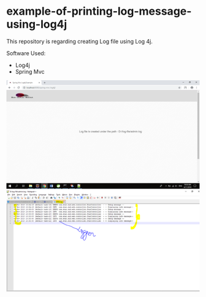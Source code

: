 # example-of-printing-log-message-using-log4j
This repository is regarding creating Log file using Log 4j.

Software Used:
* Log4j
* Spring Mvc

<img src="https://github.com/Sudarshan-Gowda/Spring-Mvc-Log4j/blob/master/docs/picture1.png"/>
<img src="https://github.com/Sudarshan-Gowda/Spring-Mvc-Log4j/blob/master/docs/picture2.png"/>
